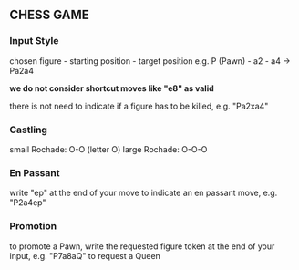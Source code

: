 ## CHESS GAME


### Input Style

chosen figure - starting position - target position
e.g. P (Pawn) - a2 - a4 -> Pa2a4

**we do not consider shortcut moves like "e8" as valid**

there is not need to indicate if a figure has to be killed, e.g. "Pa2xa4"

### Castling

small Rochade: O-O (letter O)
large Rochade: O-O-O

### En Passant

write "ep" at the end of your move to indicate an en passant move, e.g. "P2a4ep"

### Promotion

to promote a Pawn, write the requested figure token at the end of your input, e.g. "P7a8aQ" to request a Queen
